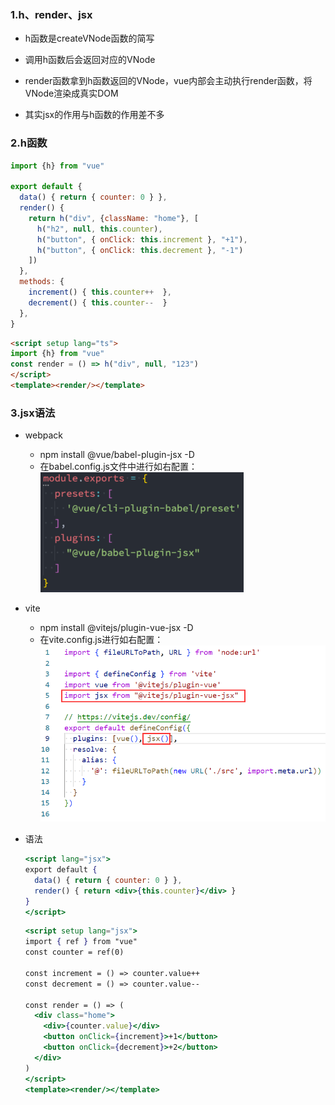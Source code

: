 ### 1.h、render、jsx

- h函数是createVNode函数的简写
- 调用h函数后会返回对应的VNode
- render函数拿到h函数返回的VNode，vue内部会主动执行render函数，将VNode渲染成真实DOM

- 其实jsx的作用与h函数的作用差不多

### 2.h函数

```js
import {h} from "vue"

export default {
  data() { return { counter: 0 } },
  render() {
    return h("div", {className: "home"}, [
      h("h2", null, this.counter),
      h("button", { onClick: this.increment }, "+1"),
      h("button", { onClick: this.decrement }, "-1")
    ])
  },
  methods: {
    increment() { this.counter++  },
    decrement() { this.counter--  }
  },
}
```

```html
<script setup lang="ts">
import {h} from "vue"
const render = () => h("div", null, "123")
</script>
<template><render/></template>
```

### 3.jsx语法

- webpack
  - npm install @vue/babel-plugin-jsx -D
  - 在babel.config.js文件中进行如右配置：<img src="images/image-20220802200650880.png" alt="image-20220802200650880" style="zoom: 67%;" />

- vite

  - npm install @vitejs/plugin-vue-jsx -D
  - 在vite.config.js进行如右配置：<img src="images/image-20220802200829568.png" alt="image-20220802200829568" style="zoom: 67%;" />

- 语法

  ```jsx
  <script lang="jsx">
  export default {
    data() { return { counter: 0 } },
    render() { return <div>{this.counter}</div> }
  }
  </script>
  ```

  ```jsx
  <script setup lang="jsx">
  import { ref } from "vue"
  const counter = ref(0)
  
  const increment = () => counter.value++
  const decrement = () => counter.value--
  
  const render = () => (
    <div class="home">
      <div>{counter.value}</div>
      <button onClick={increment}>+1</button>
      <button onClick={decrement}>+2</button>
    </div>
  )
  </script>
  <template><render/></template>
  ```

  

